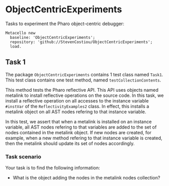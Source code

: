 # ObjectCentricExperiments
Tasks to experiment the Pharo object-centric debugger:

```Smalltalk
Metacello new
  baseline: 'ObjectCentricExperiments';
  repository: 'github://StevenCostiou/ObjectCentricExperiments';
  load.
```
## Task 1

The package `ObjectCentricExperiments` contains 1 test class named `Task1`.
This test class contains one test method, named `testCollectionContents`.

This method tests the Pharo reflective API.
This API uses objects named metalink to install reflective operations on the source code.
In this task, we install a reflective operation on all accesses to the instance variable `#instVar` of the `ReflectivityExamples2` class.
In effect, this installs a metalink object on all AST nodes refering to that instance variable.

In this test, we assert that when a metalink is installed on an instance variable, all AST nodes refering to that variables are added to the set of nodes contained in the metalink object.
If new nodes are created, for example, when a new method refering to that instance variable is created, then the metalink should update its set of nodes accordingly.

### Task scenario

Your task is to find the following information:
- What is the object adding the nodes in the metalink nodes collection? 

